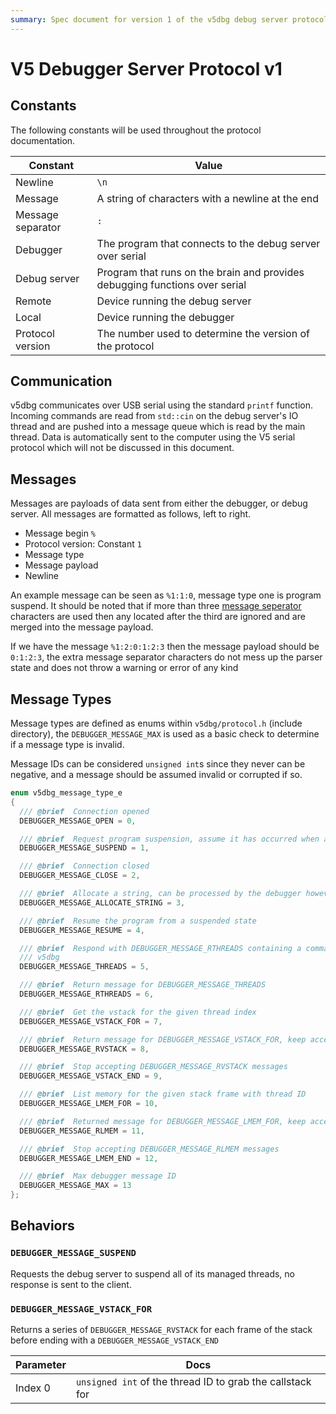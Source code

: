 ```yaml
---
summary: Spec document for version 1 of the v5dbg debug server protocol
---
```


# V5 Debugger Server Protocol v1

## Constants

The following constants will be used throughout the protocol documentation.

| Constant      | Value         |
| ------------- | ------------- |
| Newline      | `\n` |
| Message       | A string of characters with a newline at the end |
| Message separator | `:` |
| Debugger | The program that connects to the debug server over serial |
| Debug server | Program that runs on the brain and provides debugging functions over serial |
| Remote | Device running the debug server |
| Local | Device running the debugger | 
| Protocol version | The number used to determine the version of the protocol |

## Communication

v5dbg communicates over USB serial using the standard `printf` function. Incoming commands are read from `std::cin` on the debug server's IO thread and are pushed into a message queue which is read by the main thread. Data is automatically sent to the computer using the V5 serial protocol which will not be discussed in this document.

## Messages

Messages are payloads of data sent from either the debugger, or debug server. All messages are formatted as follows, left to right.

* Message begin `%`
* Protocol version: Constant `1`
* Message type
* Message payload
* Newline

An example message can be seen as `%1:1:0`, message type one is program suspend. It should be noted that if more than three [message seperator](#constants) characters are used then any located after the third are ignored and are merged into the message payload.

If we have the message `%1:2:0:1:2:3` then the message payload should be `0:1:2:3`, the extra message separator characters do not mess up the parser state and does not throw a warning or error of any kind

## Message Types

Message types are defined as enums within `v5dbg/protocol.h` (include directory), the `DEBUGGER_MESSAGE_MAX` is used as a basic check to determine if a message type is invalid. 

Message IDs can be considered `unsigned int`s since they never can be negative, and a message should be assumed invalid or corrupted if so.

```c++
enum v5dbg_message_type_e
{
  /// @brief  Connection opened
  DEBUGGER_MESSAGE_OPEN = 0,

  /// @brief  Request program suspension, assume it has occurred when a DEBUG_MESSAGE_RSUSPEND is parsed
  DEBUGGER_MESSAGE_SUSPEND = 1,

  /// @brief  Connection closed
  DEBUGGER_MESSAGE_CLOSE = 2,

  /// @brief  Allocate a string, can be processed by the debugger however it likes
  DEBUGGER_MESSAGE_ALLOCATE_STRING = 3,

  /// @brief  Resume the program from a suspended state
  DEBUGGER_MESSAGE_RESUME = 4,

  /// @brief  Respond with DEBUGGER_MESSAGE_RTHREADS containing a comma separated list of every thread being managed by
  /// v5dbg
  DEBUGGER_MESSAGE_THREADS = 5,

  /// @brief  Return message for DEBUGGER_MESSAGE_THREADS
  DEBUGGER_MESSAGE_RTHREADS = 6,

  /// @brief  Get the vstack for the given thread index
  DEBUGGER_MESSAGE_VSTACK_FOR = 7,

  /// @brief  Return message for DEBUGGER_MESSAGE_VSTACK_FOR, keep accepting messages until DEBUGGER_MESSAGE_VSTACK_END
  DEBUGGER_MESSAGE_RVSTACK = 8,

  /// @brief  Stop accepting DEBUGGER_MESSAGE_RVSTACK messages
  DEBUGGER_MESSAGE_VSTACK_END = 9,

  /// @brief  List memory for the given stack frame with thread ID
  DEBUGGER_MESSAGE_LMEM_FOR = 10,

  /// @brief  Returned message for DEBUGGER_MESSAGE_LMEM_FOR, keep accepting messages until DEBUGGER_MESSAGE_LMEM_END
  DEBUGGER_MESSAGE_RLMEM = 11,

  /// @brief  Stop accepting DEBUGGER_MESSAGE_RLMEM messages
  DEBUGGER_MESSAGE_LMEM_END = 12,

  /// @brief  Max debugger message ID
  DEBUGGER_MESSAGE_MAX = 13
};
```

## Behaviors

### `DEBUGGER_MESSAGE_SUSPEND`

Requests the debug server to suspend all of its managed threads, no response is sent to the client.

### `DEBUGGER_MESSAGE_VSTACK_FOR`

Returns a series of `DEBUGGER_MESSAGE_RVSTACK` for each frame of the stack before ending with a `DEBUGGER_MESSAGE_VSTACK_END`

| Parameter      | Docs         |
| ------------- | ------------- |
| Index 0 | `unsigned int` of the thread ID to grab the callstack for |